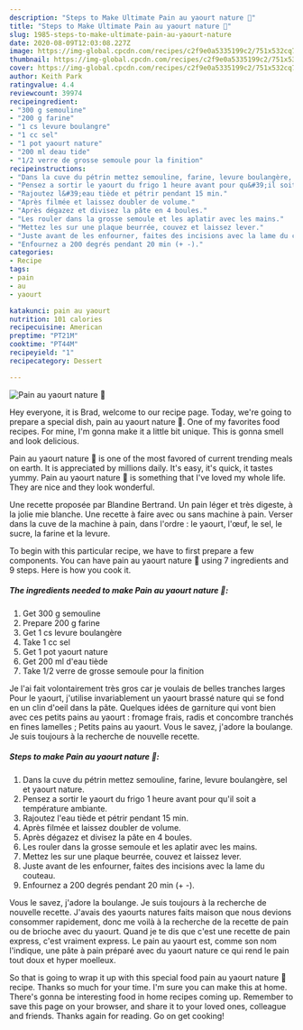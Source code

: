 ```yaml
---
description: "Steps to Make Ultimate Pain au yaourt nature 🍞"
title: "Steps to Make Ultimate Pain au yaourt nature 🍞"
slug: 1985-steps-to-make-ultimate-pain-au-yaourt-nature
date: 2020-08-09T12:03:08.227Z
image: https://img-global.cpcdn.com/recipes/c2f9e0a5335199c2/751x532cq70/pain-au-yaourt-nature-🍞-photo-principale-de-la-recette.jpg
thumbnail: https://img-global.cpcdn.com/recipes/c2f9e0a5335199c2/751x532cq70/pain-au-yaourt-nature-🍞-photo-principale-de-la-recette.jpg
cover: https://img-global.cpcdn.com/recipes/c2f9e0a5335199c2/751x532cq70/pain-au-yaourt-nature-🍞-photo-principale-de-la-recette.jpg
author: Keith Park
ratingvalue: 4.4
reviewcount: 39974
recipeingredient:
- "300 g semouline"
- "200 g farine"
- "1 cs levure boulangre"
- "1 cc sel"
- "1 pot yaourt nature"
- "200 ml deau tide"
- "1/2 verre de grosse semoule pour la finition"
recipeinstructions:
- "Dans la cuve du pétrin mettez semouline, farine, levure boulangère, sel et yaourt nature."
- "Pensez a sortir le yaourt du frigo 1 heure avant pour qu&#39;il soit a température ambiante."
- "Rajoutez l&#39;eau tiède et pétrir pendant 15 min."
- "Après filmée et laissez doubler de volume."
- "Après dégazez et divisez la pâte en 4 boules."
- "Les rouler dans la grosse semoule et les aplatir avec les mains."
- "Mettez les sur une plaque beurrée, couvez et laissez lever."
- "Juste avant de les enfourner, faites des incisions avec la lame du couteau."
- "Enfournez a 200 degrés pendant 20 min (+ -)."
categories:
- Recipe
tags:
- pain
- au
- yaourt

katakunci: pain au yaourt 
nutrition: 101 calories
recipecuisine: American
preptime: "PT21M"
cooktime: "PT44M"
recipeyield: "1"
recipecategory: Dessert

---
```



![Pain au yaourt nature 🍞](https://img-global.cpcdn.com/recipes/c2f9e0a5335199c2/751x532cq70/pain-au-yaourt-nature-🍞-photo-principale-de-la-recette.jpg)

Hey everyone, it is Brad, welcome to our recipe page. Today, we're going to prepare a special dish, pain au yaourt nature 🍞. One of my favorites food recipes. For mine, I'm gonna make it a little bit unique. This is gonna smell and look delicious.

Pain au yaourt nature 🍞 is one of the most favored of current trending meals on earth. It is appreciated by millions daily. It's easy, it's quick, it tastes yummy. Pain au yaourt nature 🍞 is something that I've loved my whole life. They are nice and they look wonderful.

Une recette proposée par Blandine Bertrand. Un pain léger et très digeste, à la jolie mie blanche. Une recette à faire avec ou sans machine à pain. Verser dans la cuve de la machine à pain, dans l&#39;ordre : le yaourt, l&#39;œuf, le sel, le sucre, la farine et la levure.


To begin with this particular recipe, we have to first prepare a few components. You can have pain au yaourt nature 🍞 using 7 ingredients and 9 steps. Here is how you cook it.

<!--inarticleads1-->

##### The ingredients needed to make Pain au yaourt nature 🍞:

1. Get 300 g semouline
1. Prepare 200 g farine
1. Get 1 cs levure boulangère
1. Take 1 cc sel
1. Get 1 pot yaourt nature
1. Get 200 ml d&#39;eau tiède
1. Take 1/2 verre de grosse semoule pour la finition


Je l&#39;ai fait volontairement très gros car je voulais de belles tranches larges Pour le yaourt, j&#39;utilise invariablement un yaourt brassé nature qui se fond en un clin d&#39;oeil dans la pâte. Quelques idées de garniture qui vont bien avec ces petits pains au yaourt : fromage frais, radis et concombre tranchés en fines lamelles ; Petits pains au yaourt. Vous le savez, j&#39;adore la boulange. Je suis toujours à la recherche de nouvelle recette. 

<!--inarticleads2-->

##### Steps to make Pain au yaourt nature 🍞:

1. Dans la cuve du pétrin mettez semouline, farine, levure boulangère, sel et yaourt nature.
1. Pensez a sortir le yaourt du frigo 1 heure avant pour qu&#39;il soit a température ambiante.
1. Rajoutez l&#39;eau tiède et pétrir pendant 15 min.
1. Après filmée et laissez doubler de volume.
1. Après dégazez et divisez la pâte en 4 boules.
1. Les rouler dans la grosse semoule et les aplatir avec les mains.
1. Mettez les sur une plaque beurrée, couvez et laissez lever.
1. Juste avant de les enfourner, faites des incisions avec la lame du couteau.
1. Enfournez a 200 degrés pendant 20 min (+ -).


Vous le savez, j&#39;adore la boulange. Je suis toujours à la recherche de nouvelle recette. J&#39;avais des yaourts natures faits maison que nous devions consommer rapidement, donc me voilà à la recherche de la recette de pain ou de brioche avec du yaourt. Quand je te dis que c&#39;est une recette de pain express, c&#39;est vraiment express. Le pain au yaourt est, comme son nom l&#39;indique, une pâte à pain préparé avec du yaourt nature ce qui rend le pain tout doux et hyper moelleux. 

So that is going to wrap it up with this special food pain au yaourt nature 🍞 recipe. Thanks so much for your time. I'm sure you can make this at home. There's gonna be interesting food in home recipes coming up. Remember to save this page on your browser, and share it to your loved ones, colleague and friends. Thanks again for reading. Go on get cooking!
